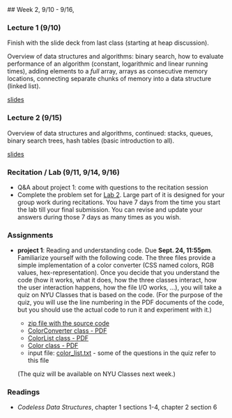 <div class="week">

<div class="week_heading" markdown="1">
## Week 2, 9/10 - 9/16,
</div>

<div class="column_materials"  markdown="1">

### Lecture 1 (9/10)

Finish with the slide deck from last class (starting at heap discussion).

Overview of data structures and algorithms: binary search, how to evaluate
performance of an algorithm (constant, logarithmic and linear running times),
adding elements to a _full_ array, arrays as consecutive memory locations,
connecting separate chunks of memory into a data structure (linked list).

[slides](slides/03-data_structures_overview_1.html)

### Lecture 2 (9/15)

Overview of data structures and algorithms, continued: stacks, queues, binary
search trees, hash tables (basic introduction to all).

[slides](slides/03-data_structures_overview_2.html)

### Recitation / Lab (9/11, 9/14, 9/16)

- Q&A about project 1: come with questions to the recitation session
- Complete the problem set for [Lab 2](labs/lab2). Large part of it is designed for your group work during recitations.
  You have 7 days from the time you start the lab till your final submission. You can revise and update your answers during those 7 days as many times as you wish.

</div>

<div class="column_assign"  markdown="1">

### Assignments


- __project 1__: Reading and understanding code. Due __Sept. 24, 11:55pm__. <br>
  Familiarize yourself with the following code. The three files provide a simple implementation
  of a color converter (CSS named colors, RGB values, hex-representation). Once you decide that you understand
 the
  code (how it works, what it does, how the three classes interact, how the user interaction happens,
  how the file I/O works, ...), you will take a quiz on NYU Classes that is based on the code. (For the purpose
  of the quiz, you will use the line numbering in the PDF documents of the code, but you should use the
  actual code to run it and experiment with it.)

  - [zip file with the source code](hwk/project1_1.zip)
  - [ColorConverter class - PDF](hwk/ColorConverter_java.pdf)
  - [ColorList class - PDF](hwk/ColorList_java.pdf)
  - [Color class - PDF](hwk/Color_java.pdf)
  - input file: [color_list.txt](hwk/color_list.txt) - some of the questions in the quiz refer to this file

  (The quiz will be available on NYU Classes next week.)

### Readings

- _Codeless Data Structures_, chapter 1 sections 1-4, chapter 2 section 6


</div>
</div>

